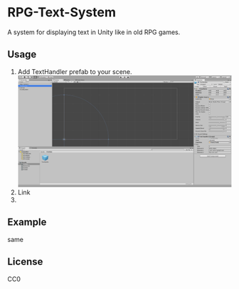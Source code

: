 # RPG-Text-System
A system for displaying text in Unity like in old RPG games.

## Usage

1. Add TextHandler prefab to your scene.
	![Alt text](Screenshots/s1.png?raw=true "Test")
2. Link 
3. 

## Example

same

## License
CC0
